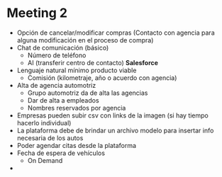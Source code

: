# Meeting 2

- Opción de cancelar/modificar compras (Contacto con agencia para alguna modificación en el proceso de compra)
- Chat de comunicación (básico)
    - Número de teléfono
    - AI (transferir centro de contacto) **Salesforce**
- Lenguaje natural mínimo producto viable
    - Comisión (kilometraje, año o acuerdo con agencia)
- Alta de agencia automotriz
    - Grupo automotriz da de alta las agencias
    - Dar de alta a empleados
    - Nombres reservados por agencia
- Empresas pueden subir csv con links de la imagen (si hay tiempo hacerlo individual)
- La plataforma debe de brindar un archivo modelo para insertar info necesaria de los autos
- Poder agendar citas desde la plataforma
- Fecha de espera de vehículos
    - On Demand
-